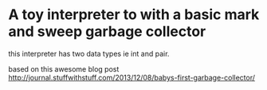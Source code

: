 A toy interpreter to with a basic mark and sweep garbage collector
=================================================================

this interpreter has two data types ie int and pair.

based on this awesome blog post http://journal.stuffwithstuff.com/2013/12/08/babys-first-garbage-collector/
